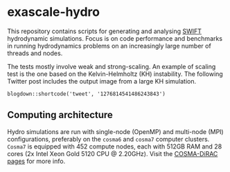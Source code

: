 exascale-hydro
============
This repository contains scripts for generating and analysing [SWIFT](https://github.com/SWIFTSIM)
hydrodynamic simulations. Focus is on code performance and benchmarks in running hydrodynamics problems
on an increasingly large number of threads and nodes.

The tests mostly involve weak and strong-scaling. An example of scaling test is the one based on the Kelvin-Helmholtz (KH) instability. The following Twitter post includes the output image from a large KH simulation.

```{r echo=FALSE}
blogdown::shortcode('tweet', '1276814541486243843')
```

Computing architecture
------------
Hydro simulations are run with single-node (OpenMP) and multi-node (MPI)  configurations, preferably on the `cosma6` and `cosma7` computer clusters. `Cosma7` is equipped with 
452 compute nodes, each with 512GB RAM and 28 cores (2x Intel Xeon Gold 5120 CPU @ 2.20GHz). Visit the [COSMA-DiRAC pages](https://www.dur.ac.uk/icc/cosma/)
for more info.
